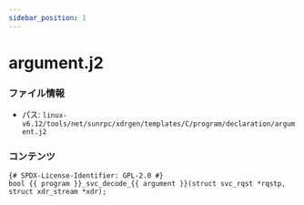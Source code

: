 ```yaml
---
sidebar_position: 1
---
```

# argument.j2

### ファイル情報

- パス: `linux-v6.12/tools/net/sunrpc/xdrgen/templates/C/program/declaration/argument.j2`

### コンテンツ

```j2
{# SPDX-License-Identifier: GPL-2.0 #}
bool {{ program }}_svc_decode_{{ argument }}(struct svc_rqst *rqstp, struct xdr_stream *xdr);

```

